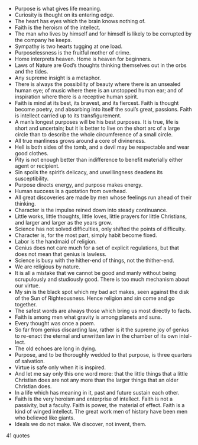  - Purpose is what gives life meaning.
 - Curiosity is thought on its entering edge.
 - The heart has eyes which the brain knows nothing of.
 - Faith is the heroism of the intellect.
 - The man who lives by himself and for himself is likely to be corrupted by the company he keeps.
 - Sympathy is two hearts tugging at one load.
 - Purposelessness is the fruitful mother of crime.
 - Home interprets heaven. Home is heaven for beginners.
 - Laws of Nature are God’s thoughts thinking themselves out in the orbs and the tides.
 - Any supreme insight is a metaphor.
 - There is always the possibility of beauty where there is an unsealed human eye; of music where there is an unstopped human ear; and of inspiration where there is a receptive human spirit.
 - Faith is mind at its best, its bravest, and its fiercest. Faith is thought become poetry, and absorbing into itself the soul’s great, passions. Faith is intellect carried up to its transfigurement.
 - A man’s longest purposes will be his best purposes. It is true, life is short and uncertain; but it is better to live on the short arc of a large circle than to describe the whole circumference of a small circle.
 - All true manliness grows around a core of divineness.
 - Hell is both sides of the tomb, and a devil may be respectable and wear good clothes.
 - Pity is not enough better than indifference to benefit materially either agent or recipient.
 - Sin spoils the spirit’s delicacy, and unwillingness deadens its susceptibility.
 - Purpose directs energy, and purpose makes energy.
 - Human success is a quotation from overhead.
 - All great discoveries are made by men whose feelings run ahead of their thinking.
 - Character is the impulse reined down into steady continuance.
 - Little works, little thoughts, little loves, little prayers for little Christians, and larger and larger as the years grow.
 - Science has not solved difficulties, only shifted the points of difficulty.
 - Character is, for the most part, simply habit become fixed.
 - Labor is the handmaid of religion.
 - Genius does not care much for a set of explicit regulations, but that does not mean that genius is lawless.
 - Science is busy with the hither-end of things, not the thither-end.
 - We are religious by nature.
 - It is all a mistake that we cannot be good and manly without being scrupulously and studiously good. There is too much mechanism about our virtue.
 - My sin is the black spot which my bad act makes, seen against the disk of the Sun of Righteousness. Hence religion and sin come and go together.
 - The safest words are always those which bring us most directly to facts.
 - Faith is among men what gravity is among planets and suns.
 - Every thought was once a poem.
 - So far from genius discarding law, rather is it the supreme joy of genius to re-enact the eternal and unwritten law in the chamber of its own intel-lect.
 - The old echoes are long in dying.
 - Purpose, and to be thoroughly wedded to that purpose, is three quarters of salvation.
 - Virtue is safe only when it is inspired.
 - And let me say only this one word more: that the little things that a little Christian does are not any more than the larger things that an older Christian does.
 - In a life which has meaning in it, past and future sustain each other.
 - Faith is the very heroism and enterprise of intellect. Faith is not a passivity, but a faculty. Faith is power, the material of effect. Faith is a kind of winged intellect. The great work men of history have been men who believed like giants.
 - Ideals we do not make. We discover, not invent, them.

41 quotes